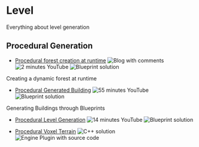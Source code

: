 # Level

Everything about level generation

## Procedural Generation

+ [Procedural forest creation at runtime](http://www.michalorzelek.com/blog/tutorial-procedural-forest-creation-at-runtime/) ![Blog with comments](https://img.shields.io/badge/blog-comments-yellow.svg) ![2 minutes YouTube](https://img.shields.io/badge/youtube-2m-red.svg) ![Blueprint solution](https://img.shields.io/badge/blueprint-solution-blue.svg)

Creating a dynamic forest at runtime

+ [Procedural Generated Building](https://www.youtube.com/playlist?list=PLY_FQXauSxlCnuHYiqQhgz_ZTy1q_UOFZ) ![55 minutes YouTube](https://img.shields.io/badge/youtube-55m-red.svg) ![Blueprint solution](https://img.shields.io/badge/blueprint-solution-blue.svg)

Generating Buildings through Blueprints

+ [Procedural Level Generation](https://www.youtube.com/watch?v=VmRggTwhiew) ![14 minutes YouTube](https://img.shields.io/badge/youtube-14m-red.svg) ![Blueprint solution](https://img.shields.io/badge/blueprint-solution-blue.svg)

+ [Procedural Voxel Terrain](https://github.com/bw2012/UE4VoxelTerrain) ![C++ solution](https://img.shields.io/badge/c++-solution-yellow.svg) ![Engine Plugin with source code](https://img.shields.io/badge/plugin_src-solution-orange.svg)
